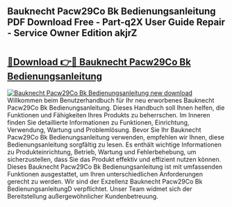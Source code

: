 ## Bauknecht Pacw29Co Bk Bedienungsanleitung PDF Download Free - Part-q2X User Guide Repair - Service Owner Edition akjrZ

# <h2><a href="http://df219b.blite.top/?on=Bauknecht+Pacw29Co+Bk+Bedienungsanleitung">🔗Download 👉🔴 Bauknecht Pacw29Co Bk Bedienungsanleitung</a></h2>

[![Bauknecht Pacw29Co Bk Bedienungsanleitung new download](https://i.imgur.com/lujVjoI.png)](http://df219b.blite.top/?on=Bauknecht+Pacw29Co+Bk+Bedienungsanleitung)
Willkommen beim Benutzerhandbuch für Ihr neu erworbenes Bauknecht Pacw29Co Bk Bedienungsanleitung. Dieses Handbuch soll Ihnen helfen, die Funktionen und Fähigkeiten Ihres Produkts zu beherrschen. Im Inneren finden Sie detaillierte Informationen zu Funktionen, Einrichtung, Verwendung, Wartung und Problemlösung. Bevor Sie Ihr Bauknecht Pacw29Co Bk Bedienungsanleitung verwenden, empfehlen wir Ihnen, diese Bedienungsanleitung sorgfältig zu lesen. Es enthält wichtige Informationen zu Produkteinrichtung, Betrieb, Wartung und Fehlerbehebung, um sicherzustellen, dass Sie das Produkt effektiv und effizient nutzen können. Dieses Bauknecht Pacw29Co Bk Bedienungsanleitung ist mit umfassenden Funktionen ausgestattet, um Ihren unterschiedlichen Anforderungen gerecht zu werden. Wir sind der Exzellenz Bauknecht Pacw29Co Bk BedienungsanleitungD verpflichtet. Unser Team widmet sich der Bereitstellung außergewöhnlicher Kundenbetreuung.
